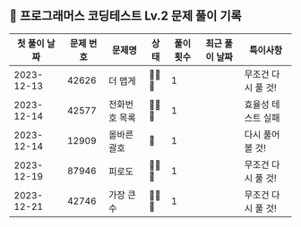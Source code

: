 ## 🚀 프로그래머스 코딩테스트 Lv.2 문제 풀이 기록

| **첫 풀이 날짜** | **문제 번호** | **문제명** | **상태** | **풀이 횟수** | **최근 풀이 날짜** | **특이사항**    |
|-------------|-----------|---------|--------|-----------|--------------|-------------|
| 2023-12-13  | 42626     | 더 맵게    | 🤔🤔🤔 | 1         |              | 무조건 다시 풀 것! |
| 2023-12-14  | 42577     | 전화번호 목록 | 🤔🤔🤔 | 1         |              | 효율성 테스트 실패  |
| 2023-12-14  | 12909     | 올바른 괄호  | 🤔     | 1         |              | 다시 풀어볼 것!   |
| 2023-12-19  | 87946     | 피로도     | 🤔🤔🤔 | 1         |              | 무조건 다시 풀 것! |
| 2023-12-21  | 42746     | 가장 큰 수  | 🤔🤔🤔 | 1         |              | 무조건 다시 풀 것! |
